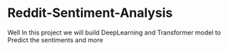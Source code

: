 # Reddit-Sentiment-Analysis
Well In this project we will build DeepLearning  and Transformer model to Predict the sentiments and more
